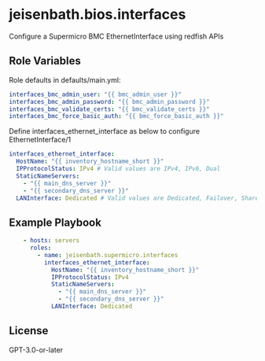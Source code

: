 jeisenbath.bios.interfaces
=========

Configure a Supermicro BMC EthernetInterface using redfish APIs

Role Variables
--------------

Role defaults in defaults/main.yml:
```yaml
interfaces_bmc_admin_user: "{{ bmc_admin_user }}"
interfaces_bmc_admin_password: "{{ bmc_admin_password }}"
interfaces_bmc_validate_certs: "{{ bmc_validate_certs }}"
interfaces_bmc_force_basic_auth: "{{ bmc_force_basic_auth }}"
```

Define interfaces_ethernet_interface as below to configure EthernetInterface/1
```yaml
interfaces_ethernet_interface:
  HostName: "{{ inventory_hostname_short }}"
  IPProtocolStatus: IPv4 # Valid values are IPv4, IPv6, Dual
  StaticNameServers:
    - "{{ main_dns_server }}"
    - "{{ secondary_dns_server }}"
  LANInterface: Dedicated # Valid values are Dedicated, Failover, Shared
```

Example Playbook
----------------

```yaml
    - hosts: servers
      roles:
        - name: jeisenbath.supermicro.interfaces
          interfaces_ethernet_interface:
            HostName: "{{ inventory_hostname_short }}"
            IPProtocolStatus: IPv4
            StaticNameServers:
              - "{{ main_dns_server }}"
              - "{{ secondary_dns_server }}"
            LANInterface: Dedicated
```

License
-------

GPT-3.0-or-later
